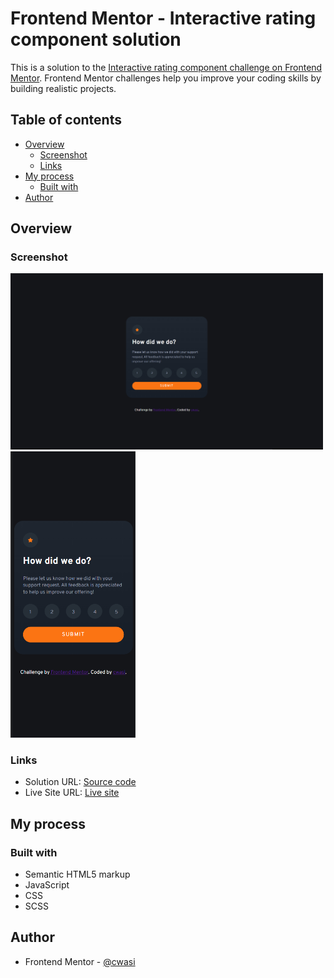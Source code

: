 # Frontend Mentor - Interactive rating component solution

This is a solution to the [Interactive rating component challenge on Frontend Mentor](https://www.frontendmentor.io/challenges/interactive-rating-component-koxpeBUmI). Frontend Mentor challenges help you improve your coding skills by building realistic projects. 

## Table of contents

- [Overview](#overview)
  - [Screenshot](#screenshot)
  - [Links](#links)
- [My process](#my-process)
  - [Built with](#built-with)
- [Author](#author)

## Overview

### Screenshot

<img src="./screenshots/rating-component-desktop.png" width=500>

<img src="./screenshots/rating-component-mobile.png" width=200>

### Links

- Solution URL: [Source code](https://github.com/cwasi/FEM-stats-preview-card-component)
- Live Site URL: [Live site](https://cwasi-preview-card.netlify.app/)

## My process

### Built with

- Semantic HTML5 markup
- JavaScript
- CSS
- SCSS

## Author

- Frontend Mentor - [@cwasi](https://www.frontendmentor.io/profile/cwasi)
